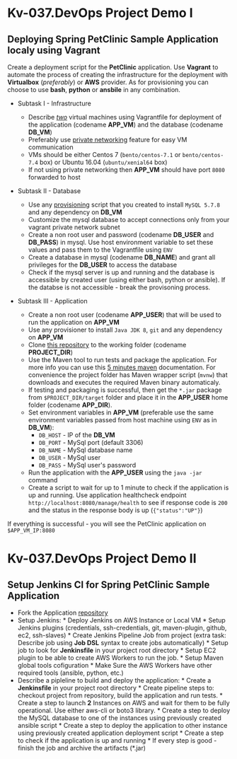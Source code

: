 # Kv-037.DevOps Project Demo I
## Deploying Spring PetClinic Sample Application localy using Vagrant

Create a deployment script for the **PetClinic** application. Use **Vagrant** to automate the process of creating the infrastructure for the deployment with **Virtualbox** (*preferably*) or **AWS** provider. As for provisioning you can choose to use **bash**, **python** or **ansbile** in any combination.

- Subtask I - Infrastructure
	* Describe *[two](https://www.vagrantup.com/docs/multi-machine/)* virtual machines using Vagrantfile for deployment of the application (codename **APP_VM**) and the database (codename **DB_VM**) 
	* Preferably use [private networking](https://www.vagrantup.com/docs/networking/private_network.html) feature for easy VM communication
	* VMs should be either Centos 7 (`bento/centos-7.1` or `bento/centos-7.4` box) or Ubuntu 16.04 (`ubuntu/xenial64` box)
	* If not using private networking then **APP_VM** should have port `8080` forwarded to host

- Subtask II - Database
	* Use any [provisioning](https://www.vagrantup.com/docs/provisioning/basic_usage.html) script that you created to install `MySQL 5.7.8` and any dependency on **DB_VM**
	* Customize the mysql database to accept connections only from your vagrant private network subnet
	* Create a non root user and password (codename **DB_USER** and **DB_PASS**) in mysql. Use host environment variable to set these values and pass them to the Vagrantfile using `ENV`
	* Create a database in mysql (codename **DB_NAME**) and grant all privileges for the **DB_USER** to access the database
	* Check if the mysql server is up and running and the database is accessible by created user (using either bash, python or ansible). If the databse is not accessible - break the provisoning process.

- Subtask III - Application
	* Create a non root user (codename **APP_USER**) that will be used to run the application on **APP_VM**
	* Use any provisioner to install `Java JDK 8`, `git` and any dependency on **APP_VM**
	* Clone [this repository](https://github.com/DmyMi/spring-petclinic) to the working folder (codename **PROJECT_DIR**)
	* Use the Maven tool to run tests and package the application. For more info you can use this [5 minutes maven](https://maven.apache.org/guides/getting-started/maven-in-five-minutes.html) documentation. For convenience the project folder has Maven wrapper script (`mvnw`) that downloads and executes the required Maven binary automaticaly.
	* If testing and packaging is successful, then get the `*.jar` package from `$PROJECT_DIR/target` folder and place it in the **APP_USER** home folder (codename **APP_DIR**).
	* Set environment variables in **APP_VM** (preferable use the same environment variables passed from host machine using `ENV` as in **DB_VM**):
		* `DB_HOST` - IP of the **DB_VM**
		* `DB_PORT` - MySql port (default 3306)
		* `DB_NAME` - MySql database name
		* `DB_USER` - MySql user
		* `DB_PASS` - MySql user's password
	* Run the application with the **APP_USER** using the `java -jar` command
	* Create a script to wait for up to 1 minute to check if the application is up and running. Use application healthcheck endpoint `http://localhost:8080/manage/health` to see if response code is `200` and the status in the response body is up (`{"status":"UP"}`)

If everything is successful - you will see the PetClinic application on `$APP_VM_IP:8080`
	
# Kv-037.DevOps Project Demo II
## Setup Jenkins CI for Spring PetClinic Sample Application

- Fork the Application [repository](https://github.com/DmyMi/spring-petclinic) 
- Setup Jenkins:
        * Deploy Jenkins on AWS Instance or Local VM
        * Setup Jenkins plugins (credentials, ssh-credentials, git, maven-plugin, github, ec2, ssh-slaves)
        * Create Jenkins Pipeline Job from project (extra task: Describe job using **Job DSL** syntax to create jobs automatically)
        * Setup job to look for **Jenkinsfile** in your project root directory
        * Setup EC2 plugin to be able to create AWS Workers to run the job.
        * Setup Maven global tools cofiguration
        * Make Sure the AWS Workers have other required tools (ansible, python, etc.)
- Describe a pipleline to build and deploy the application:
        * Create a **Jenkinsfile** in your project root directory
        * Create pipeline steps to: checkout project from repository, build the application and run tests.
        * Create a step to launch **2** Instances on AWS and wait for them to be fully operational. Use either aws-cli or boto3 library.
        * Create a step to deploy the MySQL database to one of the instances using previously created ansible script
        * Create a step to deploy the application to other instance using previously created application deployment script
        * Create a step to check if the application is up and running
        * If every step is good - finish the job and archive the artifacts (\*.jar)
